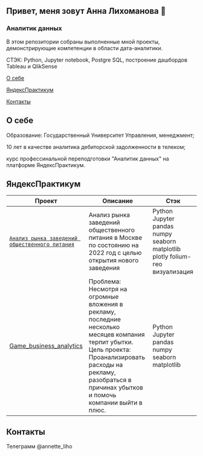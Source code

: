 ## Привет, меня зовут Анна Лихоманова 👋
### Аналитик данных

В этом репозитории собраны выполненные мной проекты, демонстрирующие компетенции в области дата-аналитики.

СТЭК: Python, Jupyter notebook, Postgre SQL, построение дашбордов Tableau и QlikSense

[О себе](#section1_id)

[ЯндексПрактикум](#section2_id)

[Контакты](#section3_id)

## О себе <a id='section1_id'></a>
Образование: Государственный Университет Управления, менеджмент;

10 лет в качестве аналитика дебиторской задолженности в телеком;

курс профессинальной переподготовки "Аналитик данных" на платформе ЯндексПрактикум.

## ЯндексПрактикум <a id='section2_id'></a>

| Проект | Описание | Стэк
| --- | --- | --- |
| [`Анализ рынка заведений общественного питания`](https://github.com/AnnaLiho/Moscow_Coffee_analytics) | Анализ рынка заведений общественного питания в Москве по состоянию на 2022 год с целью открытия нового заведения | Python Jupyter pandas numpy seaborn matplotlib plotly folium-гео визуализация
| [Game_business_analytics](https://github.com/AnnaLiho/Game_business_analytics/) | Проблема: Несмотря на огромные вложения в рекламу, последние несколько месяцев компания терпит убытки. Цель проекта: Проанализировать расходы на рекламу, разобраться в причинах убытков и помочь компании выйти в плюс. | Python Jupyter pandas numpy seaborn matplotlib


## Контакты <a id='section3_id'></a>
Телеграмм @annette_liho
